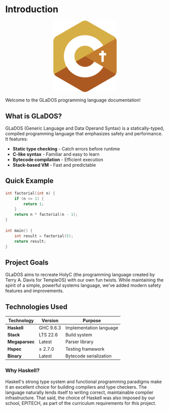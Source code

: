 # Introduction

<div align="center">
  <img src="./images/HolyC_Logo.png" alt="GLaDOS Logo" width="200"/>
</div>

Welcome to the GLaDOS programming language documentation!

## What is GLaDOS?

GLaDOS (Generic Language and Data Operand Syntax) is a statically-typed, compiled programming language that emphasizes safety and performance. It features:

- **Static type checking** - Catch errors before runtime
- **C-like syntax** - Familiar and easy to learn
- **Bytecode compilation** - Efficient execution
- **Stack-based VM** - Fast and predictable

## Quick Example

```c
int factorial(int n) {
    if (n <= 1) {
        return 1;
    }
    return n * factorial(n - 1);
}

int main() {
    int result = factorial(5);
    return result;
}
```

## Project Goals

GLaDOS aims to recreate HolyC (the programming language created by Terry A. Davis for TempleOS) with our own fun twists. While maintaining the spirit of a simple, powerful systems language, we've added modern safety features and improvements.

## Technologies Used

| Technology | Version | Purpose |
|------------|---------|---------|
| **Haskell** | GHC 9.6.3 | Implementation language |
| **Stack** | LTS 22.6 | Build system |
| **Megaparsec** | Latest | Parser library |
| **Hspec** | ≥ 2.7.0 | Testing framework |
| **Binary** | Latest | Bytecode serialization |

### Why Haskell?

Haskell's strong type system and functional programming paradigms make it an excellent choice for building compilers and type checkers. The language naturally lends itself to writing correct, maintainable compiler infrastructure. That said, the choice of Haskell was also imposed by our school, EPITECH, as part of the curriculum requirements for this project.
